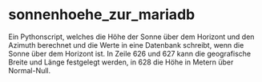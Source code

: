 # sonnenhoehe_zur_mariadb
Ein Pythonscript, welches die Höhe der Sonne über dem Horizont und den Azimuth berechnet und die Werte in eine Datenbank schreibt, wenn die Sonne über dem Horizont ist.
In Zeile 626 und 627 kann die geografische Breite und Länge festgelegt werden, in 628 die Höhe in Metern über Normal-Null.

